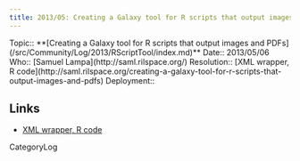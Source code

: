 ```yaml
---
title: 2013/05: Creating a Galaxy tool for R scripts that output images and PDFs
---
```





<div class='logbox'>
 Topic:: **[Creating a Galaxy tool for R scripts that output images and PDFs](/src/Community/Log/2013/RScriptTool/index.md)**
 Date:: 2013/05/06
 Who:: [Samuel Lampa](http://saml.rilspace.org/)
 Resolution:: [XML wrapper, R code](http://saml.rilspace.org/creating-a-galaxy-tool-for-r-scripts-that-output-images-and-pdfs)
 Deployment:: 
</div>

## Links

* [XML wrapper, R code](http://saml.rilspace.org/creating-a-galaxy-tool-for-r-scripts-that-output-images-and-pdfs)

CategoryLog
